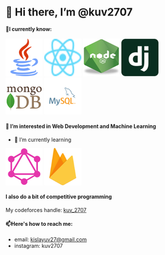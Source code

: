 # 👋 Hi there, I’m @kuv2707

#### 📒I currently know:

<img src="/images/java.png" alt="Java" width="100" height="100"> 
<img src="/images/react.svg" alt="React" width="100" height="100"> 
<img src="/images/nodejs.png" alt="Node-JS" width="100" height="100"> <img src="/images/django.svg" alt="Django" width="100" height="100"> 
<img src="/images/mongodb.png" alt="mongoDB" width="100" height="100"> <img src="/images/mySQL.svg" alt="mySQL" width="100" height="100">

#### 👀 I’m interested in Web Development and Machine Learning

- 🌱 I’m currently learning
<img src="/images/graphQL.svg" alt="GraphQL" width="100" height="100">
<img src="/images/firebase.svg" alt="Firebase" width="100" height="100">

#### I also do a bit of competitive programming

My codeforces handle: [kuv_2707](https://codeforces.com/profile/kuv_2707)

#### 📫Here's how to reach me:

- email: kislayuv27@gmail.com
- instagram: kuv2707

<!---
kuv2707/kuv2707 is a ✨ special ✨ repository because its `README.md` (this file) appears on your GitHub profile.
You can click the Preview link to take a look at your changes.
--->
